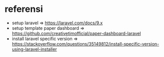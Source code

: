 # referensi
- setup laravel => https://laravel.com/docs/9.x
- setup template paper dashboard => https://github.com/creativetimofficial/paper-dashboard-laravel
- install laravel specific version => https://stackoverflow.com/questions/35149812/install-specific-version-using-laravel-installer


